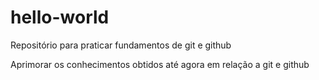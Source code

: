 # hello-world
Repositório para praticar fundamentos de git e github

Aprimorar os conhecimentos obtidos até agora em relação a git e github
